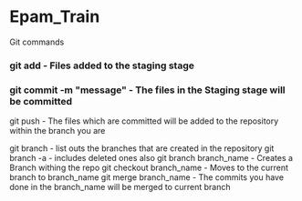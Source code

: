 # Epam_Train

Git commands

### git add - Files added to the staging stage
### git commit -m "message" - The files in the Staging stage will be committed
git push - The files which are committed will be added to the repository within the branch you are

git branch - list outs the branches that are created in the repository
git branch -a - includes deleted ones also
git branch branch_name - Creates a Branch withing the repo
git checkout branch_name - Moves to the current branch to branch_name
git merge branch_name - The commits you have done in the branch_name will be merged to current branch
